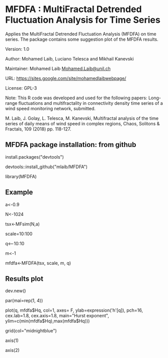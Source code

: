 # MFDFA : MultiFractal Detrended Fluctuation Analysis for Time Series
Applies the MultiFractal Detrended Fluctuation Analysis (MFDFA) on time series. The package contains some suggestion plot of the MFDFA results.

Version: 1.0

Author: Mohamed Laib, Luciano Telesca and Mikhail Kanevski

Maintainer: Mohamed Laib <Mohamed.Laib@unil.ch>

URL: https://sites.google.com/site/mohamedlaibwebpage/

License: GPL-3

Note: This R code was developed and used for the following papers:
   Long-range fluctuations and multifractality in connectivity density time series of a wind speed monitoring network, submitted.
   
   M. Laib, J. Golay, L. Telesca, M. Kanevski, Multifractal analysis of the time series of daily means of wind speed in complex regions, Chaos, Solitons & Fractals, 109 (2018) pp. 118-127.

## MFDFA package installation: from github ####

install.packages("devtools")

devtools::install_github("mlaib/MFDFA")

library(MFDFA)

## Example #####

a<-0.9

N<-1024

tsx<-MFsim(N,a)

scale=10:100

q<--10:10

m<-1

mfdfa<-MFDFA(tsx, scale, m, q)


## Results plot ####

dev.new()

par(mai=rep(1, 4))

plot(q, mfdfa$Hq, col=1, axes= F, ylab=expression('h'[q]), pch=16, cex.lab=1.8,
     cex.axis=1.8, main="Hurst exponent",
     ylim=c(min(mfdfa$Hq),max(mfdfa$Hq)))
     
grid(col="midnightblue")

axis(1)

axis(2)


